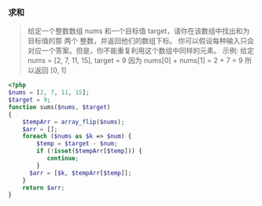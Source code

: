 ### 求和

>给定一个整数数组 nums 和一个目标值 target，请你在该数组中找出和为目标值的那 两个 整数，并返回他们的数组下标。
你可以假设每种输入只会对应一个答案。但是，你不能重复利用这个数组中同样的元素。
 示例:
 给定 nums = [2, 7, 11, 15], target = 9
 因为 nums[0] + nums[1] = 2 + 7 = 9
 所以返回 [0, 1]

```php
<?php
$nums = [2, 7, 11, 15];
$target = 9;
function sums($nums, $target)
{
    $tempArr = array_flip($nums);
    $arr = [];
    foreach ($nums as $k => $num) {
        $temp = $target - $num;
        if (!isset($tempArr[$temp])) {
           continue;
        }
      $arr = [$k, $tempArr[$temp]];
    }
    return $arr;
}
```
